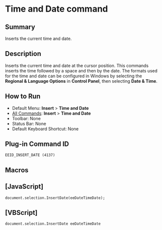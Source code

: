 # Time and Date command

## Summary

Inserts the current time and date.

## Description

Inserts the current time and date at the cursor position. This commands
inserts the time followed by a space and then by the date. The formats used
for the time and date can be configured in Windows by selecting the **Regional & Language Options** in **Control Panel**, then selecting **Date & Time**.

## How to Run

- Default Menu: **Insert** \> **Time and Date**
- [All Commands](../tools/all_commands): **Insert** \> **Time and Date**
- Toolbar: None
- Status Bar: None
- Default Keyboard Shortcut: None

## Plug-in Command ID

```
EEID_INSERT_DATE (4137)```

## Macros

## \[JavaScript\]

```
document.selection.InsertDate(eeDateTimeDate);
```

## \[VBScript\]

```
document.selection.InsertDate eeDateTimeDate
```
